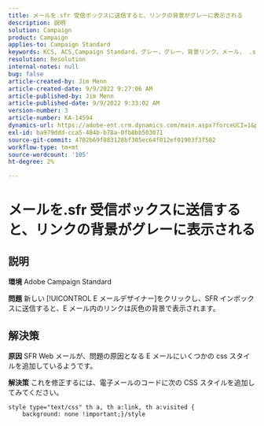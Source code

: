 ```yaml
---
title: メールを.sfr 受信ボックスに送信すると、リンクの背景がグレーに表示される
description: 説明
solution: Campaign
product: Campaign
applies-to: Campaign Standard
keywords: KCS, ACS,Campaign Standard，グレー，グレー，背景リンク，メール， .sfr 受信ボックス，メールデザイナー
resolution: Resolution
internal-notes: null
bug: false
article-created-by: Jim Menn
article-created-date: 9/9/2022 9:27:06 AM
article-published-by: Jim Menn
article-published-date: 9/9/2022 9:33:02 AM
version-number: 3
article-number: KA-14594
dynamics-url: https://adobe-ent.crm.dynamics.com/main.aspx?forceUCI=1&pagetype=entityrecord&etn=knowledgearticle&id=ad383a90-2130-ed11-9db1-0022480866ad
exl-id: ba979ddd-cca5-484b-b78a-0fb8bb503071
source-git-commit: 4702b69f883128bf305ec64f012ef01903f3f582
workflow-type: tm+mt
source-wordcount: '105'
ht-degree: 2%

---
```


# メールを.sfr 受信ボックスに送信すると、リンクの背景がグレーに表示される

## 説明


<b>環境</b>
Adobe Campaign Standard

<b>問題</b>
新しい [!UICONTROL E メールデザイナー]をクリックし、SFR インボックスに送信すると、E メール内のリンクは灰色の背景で表示されます。


## 解決策


<b>原因</b>
SFR Web メールが、問題の原因となる E メールにいくつかの css スタイルを追加しているようです。

<b>解決策</b>
これを修正するには、電子メールのコードに次の CSS スタイルを追加してみてください。


```
style type="text/css" th a, th a:link, th a:visited {
    background: none !important;}/style
```

